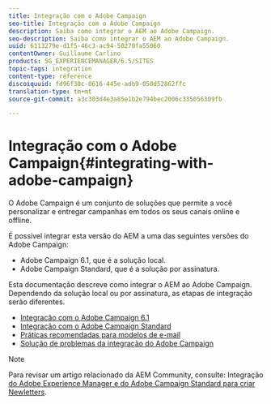 ```yaml
---
title: Integração com o Adobe Campaign
seo-title: Integração com o Adobe Campaign
description: Saiba como integrar o AEM ao Adobe Campaign.
seo-description: Saiba como integrar o AEM ao Adobe Campaign.
uuid: 6113279e-d1f5-46c3-ac94-50270fa55060
contentOwner: Guillaume Carlino
products: SG_EXPERIENCEMANAGER/6.5/SITES
topic-tags: integration
content-type: reference
discoiquuid: fd96f30c-0616-445e-adb9-050d52862ffc
translation-type: tm+mt
source-git-commit: a3c303d4e3a85e1b2e794bec2006c335056309fb

---
```



# Integração com o Adobe Campaign{#integrating-with-adobe-campaign}

O Adobe Campaign é um conjunto de soluções que permite a você personalizar e entregar campanhas em todos os seus canais online e offline.

É possível integrar esta versão do AEM a uma das seguintes versões do Adobe Campaign:

* Adobe Campaign 6.1, que é a solução local.
* Adobe Campaign Standard, que é a solução por assinatura.

Esta documentação descreve como integrar o AEM ao Adobe Campaign. Dependendo da solução local ou por assinatura, as etapas de integração serão diferentes.

* [Integração com o Adobe Campaign 6.1](/help/sites-administering/campaignonpremise.md)
* [Integração com o Adobe Campaign Standard](/help/sites-administering/campaignstandard.md)
* [Práticas recomendadas para modelos de e-mail](/help/sites-administering/best-practices-for-email-templates.md)
* [Solução de problemas da integração do Adobe Campaign](/help/sites-administering/troubleshooting-campaignintegration.md)

>[!NOTE]
>
>Para revisar um artigo relacionado da AEM Community, consulte: Integração [do Adobe Experience Manager e do Adobe Campaign Standard para criar Newletters](https://helpx.adobe.com/experience-manager/using/aem_campaign.html).


